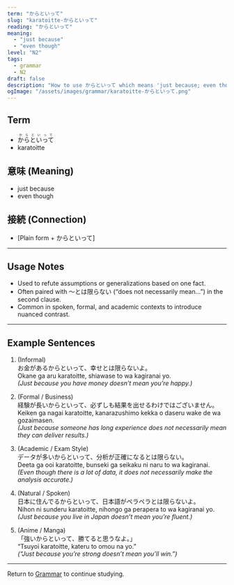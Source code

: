 ```yaml
---
term: "からといって"
slug: "karatoitte-からといって"
reading: "からといって"
meaning:
  - "just because"
  - "even though"
level: "N2"
tags:
  - grammar
  - N2
draft: false
description: "How to use からといって which means 'just because; even though' in preparation for the JLPT N2"
ogImage: "/assets/images/grammar/karatoitte-からといって.png"
---
```


## Term  
- <ruby>からといって<rt>からといって</rt></ruby>
- karatoitte

## 意味 (Meaning)
- just because  
- even though

## 接続 (Connection)
- [Plain form + からといって]

---

## Usage Notes

- Used to refute assumptions or generalizations based on one fact.  
- Often paired with ～とは限らない (“does not necessarily mean…”) in the second clause.  
- Common in spoken, formal, and academic contexts to introduce nuanced contrast.

---

## Example Sentences

1. (Informal)  
お金がある<span class="text-skin-accent">からといって</span>、幸せとは限らないよ。  
Okane ga aru <span class="text-skin-accent">karatoitte</span>, shiawase to wa kagiranai yo.  
*(<span class="text-skin-accent">Just because</span> you have money doesn’t mean you’re happy.)*

2. (Formal / Business)  
経験が長い<span class="text-skin-accent">からといって</span>、必ずしも結果を出せるわけではございません。  
Keiken ga nagai <span class="text-skin-accent">karatoitte</span>, kanarazushimo kekka o daseru wake de wa gozaimasen.  
*(<span class="text-skin-accent">Just because</span> someone has long experience does not necessarily mean they can deliver results.)*

3. (Academic / Exam Style)  
データが多い<span class="text-skin-accent">からといって</span>、分析が正確になるとは限らない。  
Deeta ga ooi <span class="text-skin-accent">karatoitte</span>, bunseki ga seikaku ni naru to wa kagiranai.  
*(<span class="text-skin-accent">Even though</span> there is a lot of data, it does not necessarily make the analysis accurate.)*

4. (Natural / Spoken)  
日本に住んでる<span class="text-skin-accent">からといって</span>、日本語がペラペラとは限らないよ。  
Nihon ni sunderu <span class="text-skin-accent">karatoitte</span>, nihongo ga perapera to wa kagiranai yo.  
*(<span class="text-skin-accent">Just because</span> you live in Japan doesn’t mean you’re fluent.)*

5. (Anime / Manga)  
「強い<span class="text-skin-accent">からといって</span>、勝てると思うなよ。」  
“Tsuyoi <span class="text-skin-accent">karatoitte</span>, kateru to omou na yo.”  
*(“<span class="text-skin-accent">Just because</span> you’re strong doesn’t mean you’ll win.”)*

---

Return to [Grammar](/grammar/) to continue studying.
